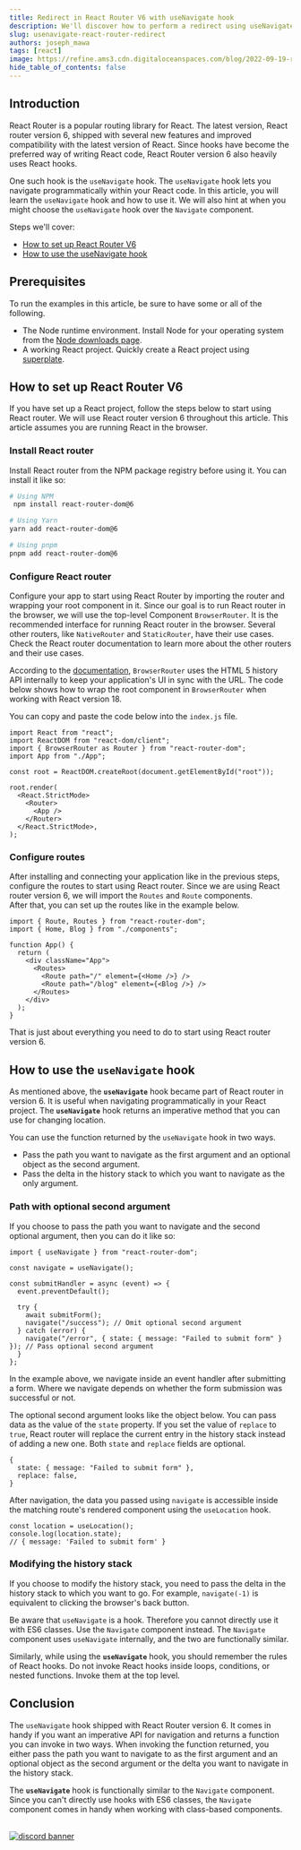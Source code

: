 ```yaml
---
title: Redirect in React Router V6 with useNavigate hook
description: We'll discover how to perform a redirect using useNavigate in React Router V6
slug: usenavigate-react-router-redirect
authors: joseph_mawa
tags: [react]
image: https://refine.ams3.cdn.digitaloceanspaces.com/blog/2022-09-19-router-use-navigate/social.jpg
hide_table_of_contents: false
---
```


## Introduction

React Router is a popular routing library for React. The latest version, React router version 6, shipped with several new features and improved compatibility with the latest version of React. Since hooks have become the preferred way of writing React code, React Router version 6 also heavily uses React hooks.

One such hook is the `useNavigate` hook. The `useNavigate` hook lets you navigate programmatically within your React code. In this article, you will learn the `useNavigate` hook and how to use it. We will also hint at when you might choose the `useNavigate` hook over the `Navigate` component.

Steps we'll cover:

- [How to set up React Router V6](#how-to-set-up-react-router-v6)
- [How to use the useNavigate hook](#how-to-use-the-usenavigate-hook)

## Prerequisites

To run the examples in this article, be sure to have some or all of the following.

- The Node runtime environment. Install Node for your operating system from the [Node downloads page](https://nodejs.org/en/download/).
- A working React project. Quickly create a React project using [superplate](https://github.com/pankod/superplate).

## How to set up React Router V6

If you have set up a React project, follow the steps below to start using React router. We will use React router version 6 throughout this article. This article assumes you are running React in the browser.

### Install React router

Install React router from the NPM package registry before using it. You can install it like so:

```sh
# Using NPM
 npm install react-router-dom@6

# Using Yarn
yarn add react-router-dom@6

# Using pnpm
pnpm add react-router-dom@6
```

### Configure React router

Configure your app to start using React Router by importing the router and wrapping your root component in it. Since our goal is to run React router in the browser, we will use the top-level Component `BrowserRouter`. It is the recommended interface for running React router in the browser. Several other routers, like `NativeRouter` and `StaticRouter`, have their use cases. Check the React router documentation to learn more about the other routers and their use cases.

According to the [documentation](https://reactrouter.com/en/main), `BrowserRouter` uses the HTML 5 history API internally to keep your application's UI in sync with the URL. The code below shows how to wrap the root component in `BrowserRouter` when working with React version 18.

You can copy and paste the code below into the `index.js` file.

```tsx
import React from "react";
import ReactDOM from "react-dom/client";
import { BrowserRouter as Router } from "react-router-dom";
import App from "./App";

const root = ReactDOM.createRoot(document.getElementById("root"));

root.render(
  <React.StrictMode>
    <Router>
      <App />
    </Router>
  </React.StrictMode>,
);
```

### Configure routes

After installing and connecting your application like in the previous steps, configure the routes to start using React router. Since we are using React router version 6, we will import the `Routes` and `Route` components.  
After that, you can set up the routes like in the example below.

```tsx
import { Route, Routes } from "react-router-dom";
import { Home, Blog } from "./components";

function App() {
  return (
    <div className="App">
      <Routes>
        <Route path="/" element={<Home />} />
        <Route path="/blog" element={<Blog />} />
      </Routes>
    </div>
  );
}
```

That is just about everything you need to do to start using React router version 6.

## How to use the `useNavigate` hook

As mentioned above, the **`useNavigate`** hook became part of React router in version 6. It is useful when navigating programmatically in your React project. The **`useNavigate`** hook returns an imperative method that you can use for changing location.

You can use the function returned by the `useNavigate` hook in two ways.

- Pass the path you want to navigate as the first argument and an optional object as the second argument.
- Pass the delta in the history stack to which you want to navigate as the only argument.

### Path with optional second argument

If you choose to pass the path you want to navigate and the second optional argument, then you can do it like so:

```tsx
import { useNavigate } from "react-router-dom";

const navigate = useNavigate();

const submitHandler = async (event) => {
  event.preventDefault();

  try {
    await submitForm();
    navigate("/success"); // Omit optional second argument
  } catch (error) {
    navigate("/error", { state: { message: "Failed to submit form" } }); // Pass optional second argument
  }
};
```

In the example above, we navigate inside an event handler after submitting a form. Where we navigate depends on whether the form submission was successful or not.

The optional second argument looks like the object below. You can pass data as the value of the `state` property. If you set the value of `replace` to `true`, React router will replace the current entry in the history stack instead of adding a new one. Both `state` and `replace` fields are optional.

```tsx
{
  state: { message: "Failed to submit form" },
  replace: false,
}
```

After navigation, the data you passed using `navigate` is accessible inside the matching route's rendered component using the `useLocation` hook.

```tsx
const location = useLocation();
console.log(location.state);
// { message: 'Failed to submit form' }
```

### Modifying the history stack

If you choose to modify the history stack, you need to pass the delta in the history stack to which you want to go. For example, `navigate(-1)` is equivalent to clicking the browser's back button.

Be aware that `useNavigate` is a hook. Therefore you cannot directly use it with ES6 classes. Use the `Navigate` component instead. The `Navigate` component uses `useNavigate` internally, and the two are functionally similar.

Similarly, while using the **`useNavigate`** hook, you should remember the rules of React hooks. Do not invoke React hooks inside loops, conditions, or nested functions. Invoke them at the top level.

## Conclusion

The `useNavigate` hook shipped with React Router version 6. It comes in handy if you want an imperative API for navigation and returns a function you can invoke in two ways. When invoking the function returned, you either pass the path you want to navigate to as the first argument and an optional object as the second argument or the delta you want to navigate in the history stack.

The **`useNavigate`** hook is functionally similar to the `Navigate` component. Since you can't directly use hooks with ES6 classes, the `Navigate` component comes in handy when working with class-based components.

<br/>
<div>
<a href="https://discord.gg/refine">
  <img  src="https://refine.ams3.cdn.digitaloceanspaces.com/website/static/img/discord-banner.png" alt="discord banner" />
</a>
</div>
